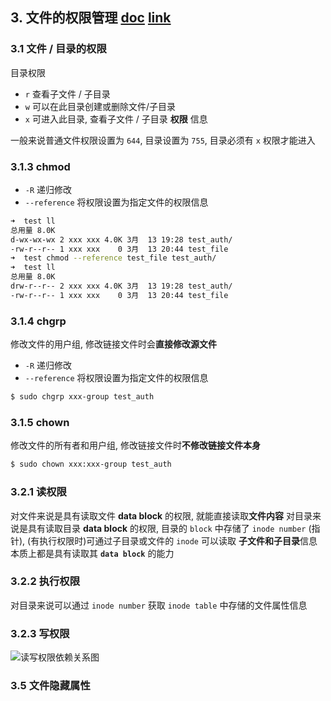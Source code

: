 ## 3. 文件的权限管理 [doc](https://github.com/SublimeCT/note/tree/master/Linux/docs/3.md) [link](http://www.cnblogs.com/f-ck-need-u/p/7011971.html)

### 3.1 文件 / 目录的权限
目录权限
- `r` 查看子文件 / 子目录
- `w` 可以在此目录创建或删除文件/子目录
- `x` 可进入此目录, 查看子文件 / 子目录 **权限** 信息

一般来说普通文件权限设置为 `644`, 目录设置为 `755`, 目录必须有 `x` 权限才能进入

### 3.1.3 chmod
- `-R` 递归修改
- `--reference` 将权限设置为指定文件的权限信息 
```bash
➜  test ll
总用量 8.0K
d-wx-wx-wx 2 xxx xxx 4.0K 3月  13 19:28 test_auth/
-rw-r--r-- 1 xxx xxx    0 3月  13 20:44 test_file
➜  test chmod --reference test_file test_auth/
➜  test ll
总用量 8.0K
drw-r--r-- 2 xxx xxx 4.0K 3月  13 19:28 test_auth/
-rw-r--r-- 1 xxx xxx    0 3月  13 20:44 test_file
```

### 3.1.4 chgrp
修改文件的用户组, 修改链接文件时会**直接修改源文件**
- `-R` 递归修改
- `--reference` 将权限设置为指定文件的权限信息

```bash
$ sudo chgrp xxx-group test_auth
```

### 3.1.5 chown
修改文件的所有者和用户组, 修改链接文件时**不修改链接文件本身**
```bash
$ sudo chown xxx:xxx-group test_auth
```

### 3.2.1 读权限
对文件来说是具有读取文件 **data block** 的权限, 就能直接读取**文件内容**
对目录来说是具有读取目录 **data block** 的权限, 目录的 `block` 中存储了 `inode number` (指针), (有执行权限时)可通过子目录或文件的 `inode` 可以读取 **子文件和子目录**信息  
本质上都是具有读取其 **`data block`** 的能力  

### 3.2.2 执行权限
对目录来说可以通过 `inode number` 获取 `inode table` 中存储的文件属性信息

### 3.2.3 写权限
![读写权限依赖关系图](https://images2018.cnblogs.com/blog/733013/201803/733013-20180301141708456-267142161.png)

### 3.5 文件隐藏属性

